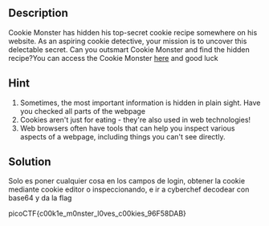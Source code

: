 
## Description

Cookie Monster has hidden his top-secret cookie recipe somewhere on his website. As an aspiring cookie detective, your mission is to uncover this delectable secret. Can you outsmart Cookie Monster and find the hidden recipe?You can access the Cookie Monster [here](http://verbal-sleep.picoctf.net:56571/) and good luck


## Hint

1. Sometimes, the most important information is hidden in plain sight. Have you checked all parts of the webpage
2. Cookies aren't just for eating - they're also used in web technologies!
3. Web browsers often have tools that can help you inspect various aspects of a webpage, including things you can't see directly.
## Solution

Solo es poner cualquier cosa en los campos de login, obtener la cookie mediante cookie editor o inspeccionando, e ir a cyberchef decodear con base64 y da la flag

picoCTF{c00k1e_m0nster_l0ves_c00kies_96F58DAB}